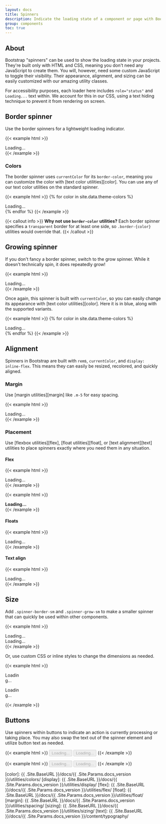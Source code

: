 ```yaml
---
layout: docs
title: Spinners
description: Indicate the loading state of a component or page with Bootstrap spinners, built entirely with HTML, CSS, and no JavaScript.
group: components
toc: true
---
```


## About

Bootstrap "spinners" can be used to show the loading state in your projects. They're built only with HTML and CSS, meaning you don't need any JavaScript to create them. You will, however, need some custom JavaScript to toggle their visibility. Their appearance, alignment, and sizing can be easily customized with our amazing utility classes.

For accessibility purposes, each loader here includes `role="status"` and `Loading...` text within. We account for this in our CSS, using a text hiding technique to prevent it from rendering on screen.

## Border spinner

Use the border spinners for a lightweight loading indicator.

{{< example html >}}
<div class="spinner-border" role="status">Loading...</div>
{{< /example >}}

### Colors

The border spinner uses `currentColor` for its `border-color`, meaning you can customize the color with [text color utilities][color]. You can use any of our text color utilities on the standard spinner.

{{< example html >}}
{% for color in site.data.theme-colors %}
<div class="spinner-border text-{{ color.name }}" role="status">Loading...</div>{% endfor %}
{{< /example >}}

{{< callout info >}}
**Why not use `border-color` utilities?** Each border spinner specifies a `transparent` border for at least one side, so `.border-{color}` utilities would override that.
{{< /callout >}}

## Growing spinner

If you don't fancy a border spinner, switch to the grow spinner. While it doesn't technically spin, it does repeatedly grow!

{{< example html >}}
<div class="spinner-grow" role="status">Loading...</div>
{{< /example >}}

Once again, this spinner is built with `currentColor`, so you can easily change its appearance with [text color utilities][color]. Here it is in blue, along with the supported variants.

{{< example html >}}
{% for color in site.data.theme-colors %}
<div class="spinner-grow text-{{ color.name }}" role="status">Loading...</div>{% endfor %}
{{< /example >}}

## Alignment

Spinners in Bootstrap are built with `rem`s, `currentColor`, and `display: inline-flex`. This means they can easily be resized, recolored, and quickly aligned.

### Margin

Use [margin utilities][margin] like `.m-5` for easy spacing.

{{< example html >}}
<div class="spinner-border m-5" role="status">Loading...</div>
{{< /example >}}

### Placement

Use [flexbox utilities][flex], [float utilities][float], or [text alignment][text] utilities to place spinners exactly where you need them in any situation.

#### Flex

{{< example html >}}
<div class="d-flex justify-content-center">
  <div class="spinner-border" role="status">Loading...</div>
</div>
{{< /example >}}

{{< example html >}}
<div class="d-flex align-items-center">
  <strong>Loading...</strong>
  <div class="spinner-border ml-auto" role="status"></div>
</div>
{{< /example >}}

#### Floats

{{< example html >}}
<div class="clearfix">
  <div class="spinner-border float-right" role="status">Loading...</div>
</div>
{{< /example >}}

#### Text align

{{< example html >}}
<div class="text-center">
  <div class="spinner-border" role="status">Loading...</div>
</div>
{{< /example >}}

## Size

Add `.spinner-border-sm` and `.spinner-grow-sm` to make a smaller spinner that can quickly be used within other components.

{{< example html >}}
<div class="spinner-border spinner-border-sm" role="status">Loading...</div>
<div class="spinner-grow spinner-grow-sm" role="status">Loading...</div>
{{< /example >}}

Or, use custom CSS or inline styles to change the dimensions as needed.

{{< example html >}}
<div class="spinner-border" style="width: 3rem; height: 3rem;" role="status">Loading...</div>
<div class="spinner-grow" style="width: 3rem; height: 3rem;" role="status">Loading...</div>
{{< /example >}}

## Buttons

Use spinners within buttons to indicate an action is currently processing or taking place. You may also swap the text out of the spinner element and utilize button text as needed.

{{< example html >}}
<button class="btn btn-primary" type="button" disabled>
  <span class="spinner-border spinner-border-sm" role="status">Loading...</span>
</button>
<button class="btn btn-primary" type="button" disabled>
  <span class="spinner-border spinner-border-sm" role="status"></span>
  Loading...
</button>
{{< /example >}}

{{< example html >}}
<button class="btn btn-primary" type="button" disabled>
  <span class="spinner-grow spinner-grow-sm" role="status">Loading...</span>
</button>
<button class="btn btn-primary" type="button" disabled>
  <span class="spinner-grow spinner-grow-sm" role="status"></span>
  Loading...
</button>
{{< /example >}}


[color]:   {{ .Site.BaseURL }}/docs/{{ .Site.Params.docs_version }}/utilities/colors/
[display]: {{ .Site.BaseURL }}/docs/{{ .Site.Params.docs_version }}/utilities/display/
[flex]:    {{ .Site.BaseURL }}/docs/{{ .Site.Params.docs_version }}/utilities/flex/
[float]:   {{ .Site.BaseURL }}/docs/{{ .Site.Params.docs_version }}/utilities/float/
[margin]:  {{ .Site.BaseURL }}/docs/{{ .Site.Params.docs_version }}/utilities/spacing/
[sizing]:  {{ .Site.BaseURL }}/docs/{{ .Site.Params.docs_version }}/utilities/sizing/
[text]:    {{ .Site.BaseURL }}/docs/{{ .Site.Params.docs_version }}/content/typography/

